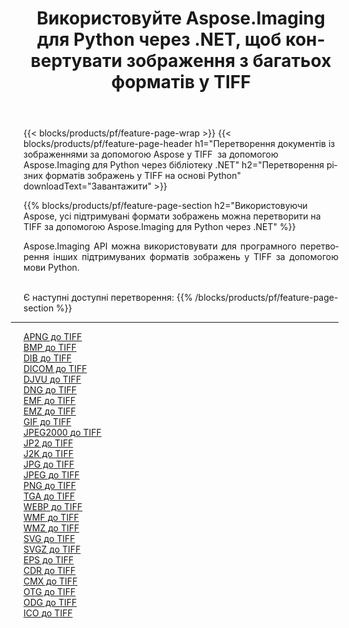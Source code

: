 ﻿---
title: Використовуйте Aspose.Imaging для Python через .NET, щоб конвертувати зображення з багатьох форматів у TIFF 
weight: 3920
url: /uk/python-net/conversion/to/tiff 
lang: uk
langdirlevel: 2
locales: zh-hans,ja,it,ru,de,es,fr,nl,id,lt,pl,pt,vi,tr,ko,zh-hant,ar,hi,th,sv,cs,uk,he
description: Ви можете використовувати Aspose.Imaging для Python через бібліотеку .NET для перетворення різноманітних форматів у TIFF
---

{{< blocks/products/pf/feature-page-wrap >}}
{{< blocks/products/pf/feature-page-header h1="Перетворення документів із зображеннями за допомогою Aspose у TIFF  за допомогою Aspose.Imaging для Python через бібліотеку .NET" h2="Перетворення різних форматів зображень у TIFF на основі Python" downloadText="Завантажити" >}}


{{% blocks/products/pf/feature-page-section  h2="Використовуючи Aspose, усі підтримувані формати зображень можна перетворити на TIFF за допомогою Aspose.Imaging для Python через .NET" %}}
<p align=justify>Aspose.Imaging API можна використовувати для програмного перетворення інших підтримуваних форматів зображень у TIFF за допомогою мови Python.</p>
<br/>
Є наступні доступні перетворення:
{{% /blocks/products/pf/feature-page-section %}}
<div class="container-fluid productfamilypage bg-gray">
    <div class="convertypes bg-gray agp-content section">
        <div class="container">
		<hr style="margin-left:-20px;"/>
		<div class="row other-converters">
		    <div class='col-md-2 other-converter remove-lp remove-rp'><a href="/imaging/uk/python-net/conversion/apng-to-tiff" >APNG до TIFF</a></div>
<div class='col-md-2 other-converter remove-lp remove-rp'><a href="/imaging/uk/python-net/conversion/bmp-to-tiff" >BMP до TIFF</a></div>
<div class='col-md-2 other-converter remove-lp remove-rp'><a href="/imaging/uk/python-net/conversion/dib-to-tiff" >DIB до TIFF</a></div>
<div class='col-md-2 other-converter remove-lp remove-rp'><a href="/imaging/uk/python-net/conversion/dicom-to-tiff" >DICOM до TIFF</a></div>
<div class='col-md-2 other-converter remove-lp remove-rp'><a href="/imaging/uk/python-net/conversion/djvu-to-tiff" >DJVU до TIFF</a></div>
<div class='col-md-2 other-converter remove-lp remove-rp'><a href="/imaging/uk/python-net/conversion/dng-to-tiff" >DNG до TIFF</a></div>
<div class='col-md-2 other-converter remove-lp remove-rp'><a href="/imaging/uk/python-net/conversion/emf-to-tiff" >EMF до TIFF</a></div>
<div class='col-md-2 other-converter remove-lp remove-rp'><a href="/imaging/uk/python-net/conversion/emz-to-tiff" >EMZ до TIFF</a></div>
<div class='col-md-2 other-converter remove-lp remove-rp'><a href="/imaging/uk/python-net/conversion/gif-to-tiff" >GIF до TIFF</a></div>
<div class='col-md-2 other-converter remove-lp remove-rp'><a href="/imaging/uk/python-net/conversion/jpeg2000-to-tiff" >JPEG2000 до TIFF</a></div>
<div class='col-md-2 other-converter remove-lp remove-rp'><a href="/imaging/uk/python-net/conversion/jp2-to-tiff" >JP2 до TIFF</a></div>
<div class='col-md-2 other-converter remove-lp remove-rp'><a href="/imaging/uk/python-net/conversion/j2k-to-tiff" >J2K до TIFF</a></div>
<div class='col-md-2 other-converter remove-lp remove-rp'><a href="/imaging/uk/python-net/conversion/jpg-to-tiff" >JPG до TIFF</a></div>
<div class='col-md-2 other-converter remove-lp remove-rp'><a href="/imaging/uk/python-net/conversion/jpeg-to-tiff" >JPEG до TIFF</a></div>
<div class='col-md-2 other-converter remove-lp remove-rp'><a href="/imaging/uk/python-net/conversion/png-to-tiff" >PNG до TIFF</a></div>
<div class='col-md-2 other-converter remove-lp remove-rp'><a href="/imaging/uk/python-net/conversion/tga-to-tiff" >TGA до TIFF</a></div>
<div class='col-md-2 other-converter remove-lp remove-rp'><a href="/imaging/uk/python-net/conversion/webp-to-tiff" >WEBP до TIFF</a></div>
<div class='col-md-2 other-converter remove-lp remove-rp'><a href="/imaging/uk/python-net/conversion/wmf-to-tiff" >WMF до TIFF</a></div>
<div class='col-md-2 other-converter remove-lp remove-rp'><a href="/imaging/uk/python-net/conversion/wmz-to-tiff" >WMZ до TIFF</a></div>
<div class='col-md-2 other-converter remove-lp remove-rp'><a href="/imaging/uk/python-net/conversion/svg-to-tiff" >SVG до TIFF</a></div>
<div class='col-md-2 other-converter remove-lp remove-rp'><a href="/imaging/uk/python-net/conversion/svgz-to-tiff" >SVGZ до TIFF</a></div>
<div class='col-md-2 other-converter remove-lp remove-rp'><a href="/imaging/uk/python-net/conversion/eps-to-tiff" >EPS до TIFF</a></div>
<div class='col-md-2 other-converter remove-lp remove-rp'><a href="/imaging/uk/python-net/conversion/cdr-to-tiff" >CDR до TIFF</a></div>
<div class='col-md-2 other-converter remove-lp remove-rp'><a href="/imaging/uk/python-net/conversion/cmx-to-tiff" >CMX до TIFF</a></div>
<div class='col-md-2 other-converter remove-lp remove-rp'><a href="/imaging/uk/python-net/conversion/otg-to-tiff" >OTG до TIFF</a></div>
<div class='col-md-2 other-converter remove-lp remove-rp'><a href="/imaging/uk/python-net/conversion/odg-to-tiff" >ODG до TIFF</a></div>
<div class='col-md-2 other-converter remove-lp remove-rp'><a href="/imaging/uk/python-net/conversion/ico-to-tiff" >ICO до TIFF</a></div>
                </div>
        </div>
    </div>
</div>
<br/>

